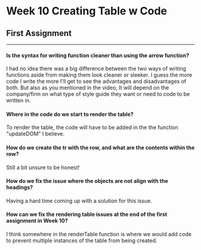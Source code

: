 # Week 10 Creating Table w Code
## First Assignment
---

#### Is the syntax for writing function cleaner than using the arrow function?

I had no idea there was a big difference between the two ways of writing functions aside from making them look cleaner or sleeker. I guess the more code I write the more I'll get to see the advantages and disadvantages of both. But also as you mentioned in the video, It will depend on the company/firm on what type of style guide they want or need to code to be written in.

#### Where in the code do we start to render the table?

To render the table, the code will have to be added in the the function "updateDOM" I believe.

#### How do we create the tr with the row, and what are the contents within the row?

Still a bit unsure to be honest!

#### How do we fix the issue where the objects are not align with the headings?

Having a hard time coming up with a solution for this issue.

#### How can we fix the rendering table issues at the end of the first assignment in Week 10?

I think somewhere in the renderTable function is where we would add code to prevent multiple instances of the table from being created.